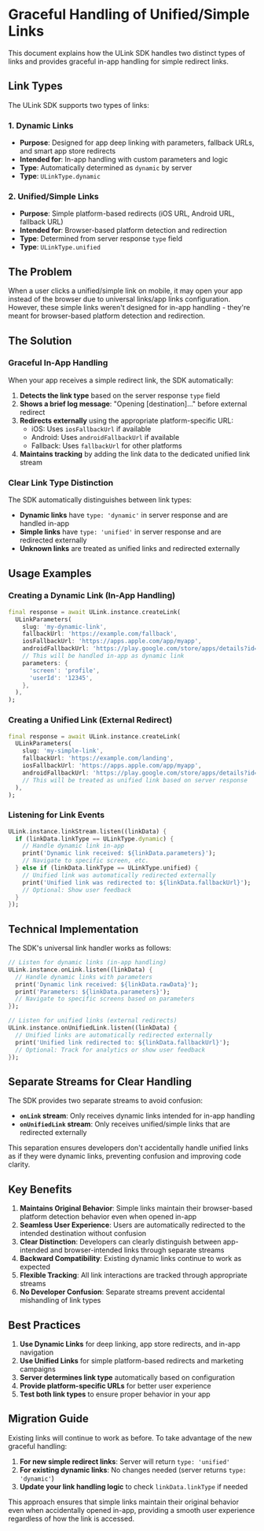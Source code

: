 # Graceful Handling of Unified/Simple Links

This document explains how the ULink SDK handles two distinct types of links and provides graceful in-app handling for simple redirect links.

## Link Types

The ULink SDK supports two types of links:

### 1. Dynamic Links
- **Purpose**: Designed for app deep linking with parameters, fallback URLs, and smart app store redirects
- **Intended for**: In-app handling with custom parameters and logic
- **Type**: Automatically determined as `dynamic` by server
- **Type**: `ULinkType.dynamic`

### 2. Unified/Simple Links
- **Purpose**: Simple platform-based redirects (iOS URL, Android URL, fallback URL)
- **Intended for**: Browser-based platform detection and redirection
- **Type**: Determined from server response `type` field
- **Type**: `ULinkType.unified`

## The Problem

When a user clicks a unified/simple link on mobile, it may open your app instead of the browser due to universal links/app links configuration. However, these simple links weren't designed for in-app handling - they're meant for browser-based platform detection and redirection.

## The Solution

### Graceful In-App Handling

When your app receives a simple redirect link, the SDK automatically:

1. **Detects the link type** based on the server response `type` field
2. **Shows a brief log message**: "Opening [destination]..." before external redirect
3. **Redirects externally** using the appropriate platform-specific URL:
   - iOS: Uses `iosFallbackUrl` if available
   - Android: Uses `androidFallbackUrl` if available
   - Fallback: Uses `fallbackUrl` for other platforms
4. **Maintains tracking** by adding the link data to the dedicated unified link stream

### Clear Link Type Distinction

The SDK automatically distinguishes between link types:

- **Dynamic links** have `type: 'dynamic'` in server response and are handled in-app
- **Simple links** have `type: 'unified'` in server response and are redirected externally
- **Unknown links** are treated as unified links and redirected externally

## Usage Examples

### Creating a Dynamic Link (In-App Handling)

```dart
final response = await ULink.instance.createLink(
  ULinkParameters(
    slug: 'my-dynamic-link',
    fallbackUrl: 'https://example.com/fallback',
    iosFallbackUrl: 'https://apps.apple.com/app/myapp',
    androidFallbackUrl: 'https://play.google.com/store/apps/details?id=com.myapp',
    // This will be handled in-app as dynamic link
    parameters: {
      'screen': 'profile',
      'userId': '12345',
    },
  ),
);
```

### Creating a Unified Link (External Redirect)

```dart
final response = await ULink.instance.createLink(
  ULinkParameters(
    slug: 'my-simple-link',
    fallbackUrl: 'https://example.com/landing',
    iosFallbackUrl: 'https://apps.apple.com/app/myapp',
    androidFallbackUrl: 'https://play.google.com/store/apps/details?id=com.myapp',
    // This will be treated as unified link based on server response
  ),
);
```

### Listening for Link Events

```dart
ULink.instance.linkStream.listen((linkData) {
  if (linkData.linkType == ULinkType.dynamic) {
    // Handle dynamic link in-app
    print('Dynamic link received: ${linkData.parameters}');
    // Navigate to specific screen, etc.
  } else if (linkData.linkType == ULinkType.unified) {
    // Unified link was automatically redirected externally
    print('Unified link was redirected to: ${linkData.fallbackUrl}');
    // Optional: Show user feedback
  }
});
```

## Technical Implementation

The SDK's universal link handler works as follows:

```dart
// Listen for dynamic links (in-app handling)
ULink.instance.onLink.listen((linkData) {
  // Handle dynamic links with parameters
  print('Dynamic link received: ${linkData.rawData}');
  print('Parameters: ${linkData.parameters}');
  // Navigate to specific screens based on parameters
});

// Listen for unified links (external redirects)
ULink.instance.onUnifiedLink.listen((linkData) {
  // Unified links are automatically redirected externally
  print('Unified link redirected to: ${linkData.fallbackUrl}');
  // Optional: Track for analytics or show user feedback
});
```

## Separate Streams for Clear Handling

The SDK provides two separate streams to avoid confusion:

- **`onLink` stream**: Only receives dynamic links intended for in-app handling
- **`onUnifiedLink` stream**: Only receives unified/simple links that are redirected externally

This separation ensures developers don't accidentally handle unified links as if they were dynamic links, preventing confusion and improving code clarity.

## Key Benefits

1. **Maintains Original Behavior**: Simple links maintain their browser-based platform detection behavior even when opened in-app
2. **Seamless User Experience**: Users are automatically redirected to the intended destination without confusion
3. **Clear Distinction**: Developers can clearly distinguish between app-intended and browser-intended links through separate streams
4. **Backward Compatibility**: Existing dynamic links continue to work as expected
5. **Flexible Tracking**: All link interactions are tracked through appropriate streams
6. **No Developer Confusion**: Separate streams prevent accidental mishandling of link types

## Best Practices

1. **Use Dynamic Links** for deep linking, app store redirects, and in-app navigation
2. **Use Unified Links** for simple platform-based redirects and marketing campaigns
3. **Server determines link type** automatically based on configuration
4. **Provide platform-specific URLs** for better user experience
5. **Test both link types** to ensure proper behavior in your app

## Migration Guide

Existing links will continue to work as before. To take advantage of the new graceful handling:

1. **For new simple redirect links**: Server will return `type: 'unified'`
2. **For existing dynamic links**: No changes needed (server returns `type: 'dynamic'`)
3. **Update your link handling logic** to check `linkData.linkType` if needed

This approach ensures that simple links maintain their original behavior even when accidentally opened in-app, providing a smooth user experience regardless of how the link is accessed.